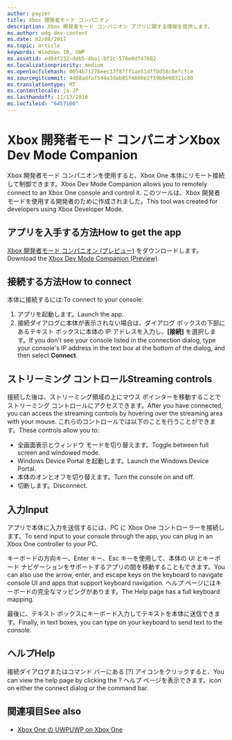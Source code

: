 ```yaml
---
author: payzer
title: Xbox 開発者モード コンパニオン
description: Xbox 開発者モード コンパニオン アプリに関する情報を提供します。
ms.author: wdg-dev-content
ms.date: 02/08/2017
ms.topic: article
keywords: Windows 10, UWP
ms.assetid: ed84f232-ddb5-4ba1-bf1c-578e8df47602
ms.localizationpriority: medium
ms.openlocfilehash: 0054b71276eec33f87ff1ae51dff0d58c0efcfce
ms.sourcegitcommit: 4d88adfaf544a3dab05f4660e2f59bbe60311c00
ms.translationtype: MT
ms.contentlocale: ja-JP
ms.lasthandoff: 11/13/2018
ms.locfileid: "6457100"
---
```

# <a name="xbox-dev-mode-companion"></a><span data-ttu-id="12ce0-104">Xbox 開発者モード コンパニオン</span><span class="sxs-lookup"><span data-stu-id="12ce0-104">Xbox Dev Mode Companion</span></span>

<span data-ttu-id="12ce0-105">Xbox 開発者モード コンパニオンを使用すると、Xbox One 本体にリモート接続して制御できます。</span><span class="sxs-lookup"><span data-stu-id="12ce0-105">Xbox Dev Mode Companion allows you to remotely connect to an Xbox One console and control it.</span></span> <span data-ttu-id="12ce0-106">このツールは、Xbox 開発者モードを使用する開発者のために作成されました。</span><span class="sxs-lookup"><span data-stu-id="12ce0-106">This tool was created for developers using Xbox Developer Mode.</span></span>

## <a name="how-to-get-the-app"></a><span data-ttu-id="12ce0-107">アプリを入手する方法</span><span class="sxs-lookup"><span data-stu-id="12ce0-107">How to get the app</span></span>  
<span data-ttu-id="12ce0-108">[Xbox 開発者モード コンパニオン (プレビュー)](https://www.microsoft.com/store/p/xbox-dev-mode-companion/9nblggh519cp) をダウンロードします。</span><span class="sxs-lookup"><span data-stu-id="12ce0-108">Download the [Xbox Dev Mode Companion (Preview)](https://www.microsoft.com/store/p/xbox-dev-mode-companion/9nblggh519cp).</span></span>

## <a name="how-to-connect"></a><span data-ttu-id="12ce0-109">接続する方法</span><span class="sxs-lookup"><span data-stu-id="12ce0-109">How to connect</span></span>   
<span data-ttu-id="12ce0-110">本体に接続するには:</span><span class="sxs-lookup"><span data-stu-id="12ce0-110">To connect to your console:</span></span>

1. <span data-ttu-id="12ce0-111">アプリを起動します。</span><span class="sxs-lookup"><span data-stu-id="12ce0-111">Launch the app.</span></span>   
2. <span data-ttu-id="12ce0-112">接続ダイアログに本体が表示されない場合は、ダイアログ ボックスの下部にあるテキスト ボックスに本体の IP アドレスを入力し、**[接続]** を選択します。</span><span class="sxs-lookup"><span data-stu-id="12ce0-112">If you don't see your console listed in the connection dialog, type your console's IP address in the text box at the bottom of the dialog, and then select **Connect**.</span></span>

## <a name="streaming-controls"></a><span data-ttu-id="12ce0-113">ストリーミング コントロール</span><span class="sxs-lookup"><span data-stu-id="12ce0-113">Streaming controls</span></span>
<span data-ttu-id="12ce0-114">接続した後は、ストリーミング領域の上にマウス ポインターを移動することでストリーミング コントロールにアクセスできます。</span><span class="sxs-lookup"><span data-stu-id="12ce0-114">After you have connected, you can access the streaming controls by hovering over the streaming area with your mouse.</span></span> <span data-ttu-id="12ce0-115">これらのコントロールでは以下のことを行うことができます。</span><span class="sxs-lookup"><span data-stu-id="12ce0-115">These controls allow you to:</span></span>
* <span data-ttu-id="12ce0-116">全画面表示とウィンドウ モードを切り替えます。</span><span class="sxs-lookup"><span data-stu-id="12ce0-116">Toggle between full screen and windowed mode.</span></span>
* <span data-ttu-id="12ce0-117">Windows Device Portal を起動します。</span><span class="sxs-lookup"><span data-stu-id="12ce0-117">Launch the Windows Device Portal.</span></span>
* <span data-ttu-id="12ce0-118">本体のオンとオフを切り替えます。</span><span class="sxs-lookup"><span data-stu-id="12ce0-118">Turn the console on and off.</span></span>
* <span data-ttu-id="12ce0-119">切断します。</span><span class="sxs-lookup"><span data-stu-id="12ce0-119">Disconnect.</span></span>

## <a name="input"></a><span data-ttu-id="12ce0-120">入力</span><span class="sxs-lookup"><span data-stu-id="12ce0-120">Input</span></span>
<span data-ttu-id="12ce0-121">アプリで本体に入力を送信するには、PC に Xbox One コントローラーを接続します。</span><span class="sxs-lookup"><span data-stu-id="12ce0-121">To send input to your console through the app, you can plug in an Xbox One controller to your PC.</span></span>   
    
<span data-ttu-id="12ce0-122">キーボードの方向キー、Enter キー、Esc キーを使用して、本体の UI とキーボード ナビゲーションをサポートするアプリの間を移動することもできます。</span><span class="sxs-lookup"><span data-stu-id="12ce0-122">You can also use the arrow, enter, and escape keys on the keyboard to navigate console UI and apps that support keyboard navigation.</span></span> <span data-ttu-id="12ce0-123">ヘルプ ページにはキーボードの完全なマッピングがあります。</span><span class="sxs-lookup"><span data-stu-id="12ce0-123">The Help page has a full keyboard mapping.</span></span>   
   
<span data-ttu-id="12ce0-124">最後に、テキスト ボックスにキーボード入力してテキストを本体に送信できます。</span><span class="sxs-lookup"><span data-stu-id="12ce0-124">Finally, in text boxes, you can type on your keyboard to send text to the console.</span></span>   

## <a name="help"></a><span data-ttu-id="12ce0-125">ヘルプ</span><span class="sxs-lookup"><span data-stu-id="12ce0-125">Help</span></span>
<span data-ttu-id="12ce0-126">接続ダイアログまたはコマンド バーにある [?] アイコンをクリックすると、</span><span class="sxs-lookup"><span data-stu-id="12ce0-126">You can view the help page by clicking the ?</span></span> <span data-ttu-id="12ce0-127">ヘルプ ページを表示できます。</span><span class="sxs-lookup"><span data-stu-id="12ce0-127">icon on either the connect dialog or the command bar.</span></span>

## <a name="see-also"></a><span data-ttu-id="12ce0-128">関連項目</span><span class="sxs-lookup"><span data-stu-id="12ce0-128">See also</span></span>
- [<span data-ttu-id="12ce0-129">Xbox One の UWP</span><span class="sxs-lookup"><span data-stu-id="12ce0-129">UWP on Xbox One</span></span>](index.md)
